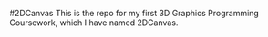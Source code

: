 #2DCanvas
This is the repo for my first 3D Graphics Programming Coursework, which I have named 2DCanvas.